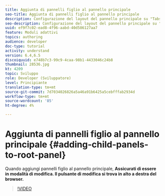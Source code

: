 ```yaml
---
title: Aggiunta di pannelli figlio al pannello principale
seo-title: Aggiunta di pannelli figlio al pannello principale
description: Configurazione del layout del pannello principale su "Tabs on Left" e aggiunta di pannelli figlio al pannello principale.
seo-description: Configurazione del layout del pannello principale su "Tabs on Left" e aggiunta di pannelli figlio al pannello principale.
uuid: ef9f7c02-ead8-4f96-aabd-40d586127aa7
feature: Moduli adattivi
topics: authoring
audience: developer
doc-type: tutorial
activity: understand
version: 6.4,6.5
discoiquuid: e748b7c3-99c9-4caa-98b1-4433046c24b8
thumbnail: 28536.jpg
kt: 4209
topic: Sviluppo
role: Developer (Sviluppatore)
level: Principiante
translation-type: tm+mt
source-git-commit: 7d7034026826a5a46a91b6425a5cebfffab2934d
workflow-type: tm+mt
source-wordcount: '85'
ht-degree: 4%

---
```



# Aggiunta di pannelli figlio al pannello principale {#adding-child-panels-to-root-panel}

Quando aggiungi pannelli figlio al pannello principale, **Assicurati di essere in modalità di modifica. Il pulsante di modifica si trova in alto a destra del browser.**


>[!VIDEO](https://video.tv.adobe.com/v/28536?quality=9&learn=on)

